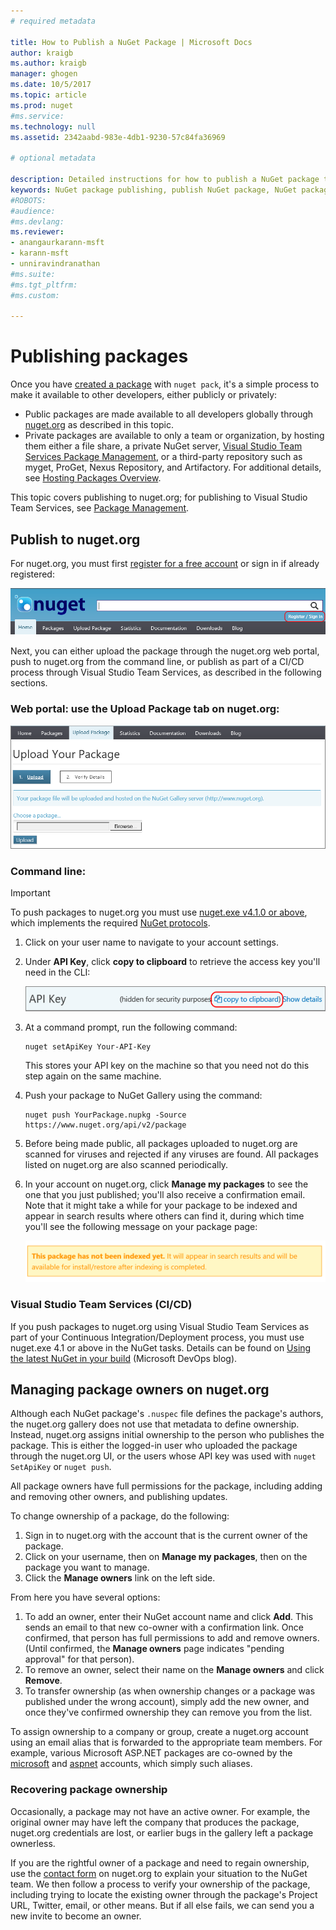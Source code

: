 ```yaml
---
# required metadata

title: How to Publish a NuGet Package | Microsoft Docs
author: kraigb
ms.author: kraigb
manager: ghogen
ms.date: 10/5/2017
ms.topic: article
ms.prod: nuget
#ms.service:
ms.technology: null
ms.assetid: 2342aabd-983e-4db1-9230-57c84fa36969

# optional metadata

description: Detailed instructions for how to publish a NuGet package to nuget.org or private feeds, and how to manage package ownership on nuget.org.
keywords: NuGet package publishing, publish NuGet package, NuGet package ownership, publish to nuget.org, private NuGet feeds
#ROBOTS:
#audience:
#ms.devlang:
ms.reviewer:
- anangaurkarann-msft
- karann-msft
- unniravindranathan
#ms.suite:
#ms.tgt_pltfrm:
#ms.custom:

---
```

# Publishing packages

Once you have [created a package](../create-packages/creating-a-package.md) with `nuget pack`, it's a simple process to make it available to other developers, either publicly or privately:

- Public packages are made available to all developers globally through [nuget.org](https://www.nuget.org/packages/manage/upload) as described in this topic.
- Private packages are available to only a team or organization, by hosting them either a file share, a private NuGet server, [Visual Studio Team Services Package Management](https://www.visualstudio.com/docs/package/nuget/publish), or a third-party repository such as myget, ProGet, Nexus Repository, and Artifactory. For additional details, see [Hosting Packages Overview](../hosting-packages/overview.md).

This topic covers publishing to nuget.org; for publishing to Visual Studio Team Services, see [Package Management](https://www.visualstudio.com/docs/package/nuget/publish).

## Publish to nuget.org

For nuget.org, you must first [register for a free account](https://www.nuget.org/users/account/LogOn?returnUrl=%2F) or sign in if already registered:

![NuGet registration and sign in location](media/publish_NuGetSignIn.png)

Next, you can either upload the package through the nuget.org web portal, push to nuget.org from the command line, or publish as part of a CI/CD process through Visual Studio Team Services, as described in the following sections.

### Web portal: use the Upload Package tab on nuget.org:

![Upload a package with the NuGet Package Manager](media/publish_UploadYourPackage.PNG)

### Command line:
> [!Important]
> To push packages to nuget.org you must use [nuget.exe v4.1.0 or above](https://www.nuget.org/downloads), which implements the required [NuGet protocols](../api/nuget-protocols.md).

1. Click on your user name to navigate to your account settings.
2. Under **API Key**, click **copy to clipboard** to retrieve the access key you'll need in the CLI:

    ![Copying an API Key from account settings](media/publish_APIKey.png)

3. At a command prompt, run the following command:

    ```
    nuget setApiKey Your-API-Key
    ```

    This stores your API key on the machine so that you need not do this step again on the same machine.

4. Push your package to NuGet Gallery using the command:

    ```
    nuget push YourPackage.nupkg -Source https://www.nuget.org/api/v2/package
    ```

5. Before being made public, all packages uploaded to nuget.org are scanned for viruses and rejected if any viruses are found. All packages listed on nuget.org are also scanned periodically.

6. In your account on nuget.org, click **Manage my packages** to see the one that you just published; you'll also receive a confirmation email. Note that it might take a while for your package to be indexed and appear in search results where others can find it, during which time you'll see the following message on your package page:

    ![Message indicating a package is not yet indexed](media/publish_NotYetIndexed.png)

### Visual Studio Team Services (CI/CD)

If you push packages to nuget.org using Visual Studio Team Services as part of your Continuous Integration/Deployment process, you must use nuget.exe 4.1 or above in the NuGet tasks. Details can be found on [Using the latest NuGet in your build](https://blogs.msdn.microsoft.com/devops/2017/09/29/using-the-latest-nuget-in-your-build/) (Microsoft DevOps blog).

## Managing package owners on nuget.org

Although each NuGet package's `.nuspec` file defines the package's authors, the nuget.org gallery does not use that metadata to define ownership. Instead, nuget.org assigns initial ownership to the person who publishes the package. This is either the logged-in user who uploaded the package through the nuget.org UI, or the users whose API key was used with `nuget SetApiKey` or `nuget push`.

All package owners have full permissions for the package, including adding and removing other owners, and publishing updates.

To change ownership of a package, do the following:

1. Sign in to nuget.org with the account that is the current owner of the package.
1. Click on your username, then on **Manage my packages**, then on the package you want to manage.
1. Click the **Manage owners** link on the left side.

From here you have several options:

1. To add an owner, enter their NuGet account name and click **Add**. This sends an email to that new co-owner with a confirmation link. Once confirmed, that person has full permissions to add and remove owners. (Until confirmed, the **Manage owners** page indicates "pending approval" for that person).
1. To remove an owner, select their name on the **Manage owners** and click **Remove**.
1. To transfer ownership (as when ownership changes or a package was published under the wrong account), simply add the new owner, and once they've confirmed ownership they can remove you from the list.

To assign ownership to a company or group, create a nuget.org account using an email alias that is forwarded to the appropriate team members. For example, various Microsoft ASP.NET packages are co-owned by the [microsoft](http://nuget.org/profiles/microsoft) and [aspnet](http://nuget.org/profiles/aspnet) accounts, which simply such aliases.

### Recovering package ownership

Occasionally, a package may not have an active owner. For example, the original owner may have left the company that produces the package, nuget.org credentials are lost, or earlier bugs in the gallery left a package ownerless.

If you are the rightful owner of a package and need to regain ownership, use the [contact form](https://www.nuget.org/policies/Contact) on nuget.org to explain your situation to the NuGet team. We then follow a process to verify your ownership of the package, including trying to locate the existing owner through the package's Project URL, Twitter, email, or other means. But if all else fails, we can send you a new invite to become an owner.
